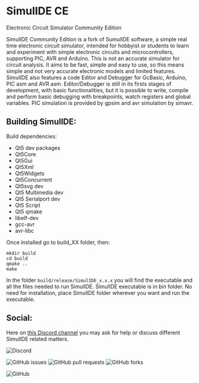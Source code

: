 # SimulIDE CE

Electronic Circuit Simulator Community Edition


SimulIDE Community Edition is a fork of SumulIDE software, a simple real time electronic circuit simulator, intended for hobbyist or students to learn and experiment with simple electronic circuits and microcontrollers, supporting PIC, AVR and Arduino. This is not an accurate simulator for circuit analysis. It aims to be fast, simple and easy to use, so this means simple and not very accurate electronic models and limited features. SimulIDE also features a code Editor and Debugger for GcBasic, Arduino, PIC asm and AVR asm. Editor/Debugger is still in its firsts stages of development, with basic functionalities, but it is possible to write, compile and perform basic debugging with breakpoints, watch registers and global variables. PIC simulation is provided by gpsim and avr simulation by simavr.


## Building SimulIDE:

Build dependencies:

 - Qt5 dev packages
 - Qt5Core
 - Qt5Gui
 - Qt5Xml
 - Qt5Widgets
 - Qt5Concurrent
 - Qt5svg dev
 - Qt5 Multimedia dev
 - Qt5 Serialport dev
 - Qt5 Script
 - Qt5 qmake
 - libelf-dev
 - gcc-avr
 - avr-libc

 
Once installed go to build_XX folder, then:

```
mkdir build
cd build
qmake ..
make
```

In the folder `build/release/SimulIDE_x.x.x` you will find the executable and all the files needed to run SimulIDE. SimulIDE executable is in bin folder. No need for installation, place SimulIDE folder wherever you want and run the executable.

## Social:

Here on [this Discord channel](https://discord.gg/nTRbdpY) you may ask for help or discuss different SimulIDE related matters.

![Discord](https://img.shields.io/discord/697035358088462346) 

![GitHub issues](https://img.shields.io/github/issues-raw/SimulIDE/SimulIDE)
![GitHub pull requests](https://img.shields.io/github/issues-pr/SimulIDE/SimulIDE)
![GitHub forks](https://img.shields.io/github/forks/SimulIDE/SimulIDE)


![GitHub](https://img.shields.io/github/license/SimulIDE/SimulIDE)
